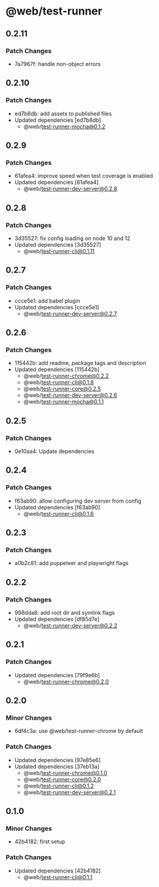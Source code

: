 # @web/test-runner

## 0.2.11

### Patch Changes

- 7a7967f: handle non-object errors

## 0.2.10

### Patch Changes

- ed7b8db: add assets to published files
- Updated dependencies [ed7b8db]
  - @web/test-runner-mocha@0.1.2

## 0.2.9

### Patch Changes

- 61afea4: improve speed when test coverage is enabled
- Updated dependencies [61afea4]
  - @web/test-runner-dev-server@0.2.8

## 0.2.8

### Patch Changes

- 3d35527: fix config loading on node 10 and 12
- Updated dependencies [3d35527]
  - @web/test-runner-cli@0.1.11

## 0.2.7

### Patch Changes

- ccce5e1: add babel plugin
- Updated dependencies [ccce5e1]
  - @web/test-runner-dev-server@0.2.7

## 0.2.6

### Patch Changes

- 115442b: add readme, package tags and description
- Updated dependencies [115442b]
  - @web/test-runner-chrome@0.2.2
  - @web/test-runner-cli@0.1.8
  - @web/test-runner-core@0.2.5
  - @web/test-runner-dev-server@0.2.6
  - @web/test-runner-mocha@0.1.1

## 0.2.5

### Patch Changes

- 0e10aa4: Update dependencies

## 0.2.4

### Patch Changes

- f63ab90: allow configuring dev server from config
- Updated dependencies [f63ab90]
  - @web/test-runner-cli@0.1.6

## 0.2.3

### Patch Changes

- a0b2c81: add puppeteer and playwright flags

## 0.2.2

### Patch Changes

- 998dda8: add root dir and symlink flags
- Updated dependencies [df85d7e]
  - @web/test-runner-dev-server@0.2.2

## 0.2.1

### Patch Changes

- Updated dependencies [79f9e6b]
  - @web/test-runner-chrome@0.2.0

## 0.2.0

### Minor Changes

- 6df4c3a: use @web/test-runner-chrome by default

### Patch Changes

- Updated dependencies [97e85e6]
- Updated dependencies [37eb13a]
  - @web/test-runner-chrome@0.1.0
  - @web/test-runner-core@0.2.0
  - @web/test-runner-cli@0.1.2
  - @web/test-runner-dev-server@0.2.1

## 0.1.0

### Minor Changes

- 42b4182: first setup

### Patch Changes

- Updated dependencies [42b4182]
  - @web/test-runner-cli@0.1.1
